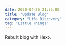 ```yaml
---
date: 2020-04-26 21:55:00
title: "Update Blog"
category: "Life Discovery"
tag: "Little Things"
---
```


Rebuilt blog with Hexo.
